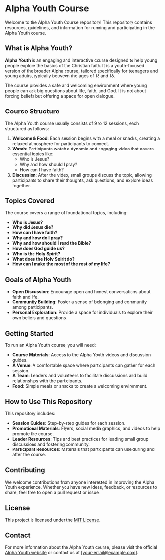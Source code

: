 # Alpha Youth Course

Welcome to the Alpha Youth Course repository! This repository contains resources, guidelines, and information for running and participating in the Alpha Youth course.

## What is Alpha Youth?

**Alpha Youth** is an engaging and interactive course designed to help young people explore the basics of the Christian faith. It is a youth-focused version of the broader Alpha course, tailored specifically for teenagers and young adults, typically between the ages of 13 and 18.

The course provides a safe and welcoming environment where young people can ask big questions about life, faith, and God. It is not about forcing beliefs but offering a space for open dialogue.

## Course Structure

The Alpha Youth course usually consists of 9 to 12 sessions, each structured as follows:

1. **Welcome & Food**: Each session begins with a meal or snacks, creating a relaxed atmosphere for participants to connect.
2. **Watch**: Participants watch a dynamic and engaging video that covers essential topics like:
   - Who is Jesus?
   - Why and how should I pray?
   - How can I have faith?
3. **Discussion**: After the video, small groups discuss the topic, allowing participants to share their thoughts, ask questions, and explore ideas together.

## Topics Covered

The course covers a range of foundational topics, including:

- **Who is Jesus?**
- **Why did Jesus die?**
- **How can I have faith?**
- **Why and how do I pray?**
- **Why and how should I read the Bible?**
- **How does God guide us?**
- **Who is the Holy Spirit?**
- **What does the Holy Spirit do?**
- **How can I make the most of the rest of my life?**

## Goals of Alpha Youth

- **Open Discussion**: Encourage open and honest conversations about faith and life.
- **Community Building**: Foster a sense of belonging and community among participants.
- **Personal Exploration**: Provide a space for individuals to explore their own beliefs and questions.

## Getting Started

To run an Alpha Youth course, you will need:

- **Course Materials**: Access to the Alpha Youth videos and discussion guides.
- **A Venue**: A comfortable space where participants can gather for each session.
- **A Team**: Leaders and volunteers to facilitate discussions and build relationships with the participants.
- **Food**: Simple meals or snacks to create a welcoming environment.

## How to Use This Repository

This repository includes:

- **Session Guides**: Step-by-step guides for each session.
- **Promotional Materials**: Flyers, social media graphics, and videos to help promote the course.
- **Leader Resources**: Tips and best practices for leading small group discussions and fostering community.
- **Participant Resources**: Materials that participants can use during and after the course.

## Contributing

We welcome contributions from anyone interested in improving the Alpha Youth experience. Whether you have new ideas, feedback, or resources to share, feel free to open a pull request or issue.

## License

This project is licensed under the [MIT License](LICENSE).

## Contact

For more information about the Alpha Youth course, please visit the official [Alpha Youth website](https://alpha.org/youth) or contact us at [your-email@example.com].

